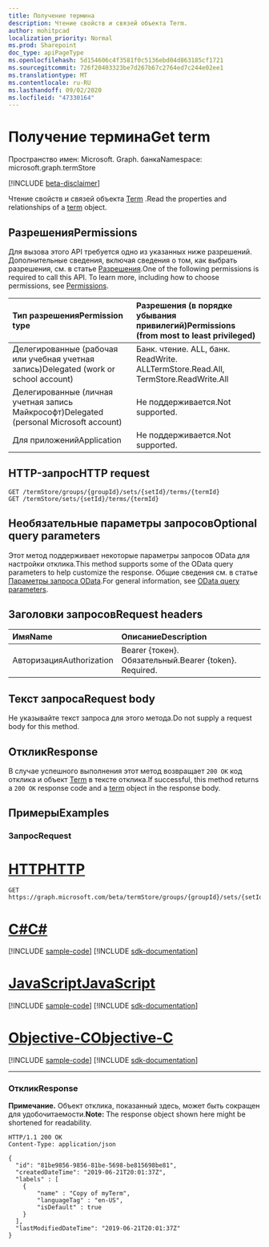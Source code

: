 ```yaml
---
title: Получение термина
description: Чтение свойств и связей объекта Term.
author: mohitpcad
localization_priority: Normal
ms.prod: Sharepoint
doc_type: apiPageType
ms.openlocfilehash: 5d154606c4f3581f0c5136ebd04d863185cf1721
ms.sourcegitcommit: 726f20403323be7d267b67c2764ed7c244e02ee1
ms.translationtype: MT
ms.contentlocale: ru-RU
ms.lasthandoff: 09/02/2020
ms.locfileid: "47330164"
---
```

# <a name="get-term"></a><span data-ttu-id="14c34-103">Получение термина</span><span class="sxs-lookup"><span data-stu-id="14c34-103">Get term</span></span>
<span data-ttu-id="14c34-104">Пространство имен: Microsoft. Graph. банка</span><span class="sxs-lookup"><span data-stu-id="14c34-104">Namespace: microsoft.graph.termStore</span></span>

[!INCLUDE [beta-disclaimer](../../includes/beta-disclaimer.md)]

<span data-ttu-id="14c34-105">Чтение свойств и связей объекта [Term](../resources/termstore-term.md) .</span><span class="sxs-lookup"><span data-stu-id="14c34-105">Read the properties and relationships of a [term](../resources/termstore-term.md) object.</span></span>

## <a name="permissions"></a><span data-ttu-id="14c34-106">Разрешения</span><span class="sxs-lookup"><span data-stu-id="14c34-106">Permissions</span></span>
<span data-ttu-id="14c34-p101">Для вызова этого API требуется одно из указанных ниже разрешений. Дополнительные сведения, включая сведения о том, как выбрать разрешения, см. в статье [Разрешения](/graph/permissions-reference).</span><span class="sxs-lookup"><span data-stu-id="14c34-p101">One of the following permissions is required to call this API. To learn more, including how to choose permissions, see [Permissions](/graph/permissions-reference).</span></span>

|<span data-ttu-id="14c34-109">Тип разрешения</span><span class="sxs-lookup"><span data-stu-id="14c34-109">Permission type</span></span>|<span data-ttu-id="14c34-110">Разрешения (в порядке убывания привилегий)</span><span class="sxs-lookup"><span data-stu-id="14c34-110">Permissions (from most to least privileged)</span></span>|
|:---|:---|
|<span data-ttu-id="14c34-111">Делегированные (рабочая или учебная учетная запись)</span><span class="sxs-lookup"><span data-stu-id="14c34-111">Delegated (work or school account)</span></span> | <span data-ttu-id="14c34-112">Банк. чтение. ALL, банк. ReadWrite. ALL</span><span class="sxs-lookup"><span data-stu-id="14c34-112">TermStore.Read.All, TermStore.ReadWrite.All</span></span> |
|<span data-ttu-id="14c34-113">Делегированные (личная учетная запись Майкрософт)</span><span class="sxs-lookup"><span data-stu-id="14c34-113">Delegated (personal Microsoft account)</span></span> | <span data-ttu-id="14c34-114">Не поддерживается.</span><span class="sxs-lookup"><span data-stu-id="14c34-114">Not supported.</span></span>    |
|<span data-ttu-id="14c34-115">Для приложений</span><span class="sxs-lookup"><span data-stu-id="14c34-115">Application</span></span> | <span data-ttu-id="14c34-116">Не поддерживается.</span><span class="sxs-lookup"><span data-stu-id="14c34-116">Not supported.</span></span> |


## <a name="http-request"></a><span data-ttu-id="14c34-117">HTTP-запрос</span><span class="sxs-lookup"><span data-stu-id="14c34-117">HTTP request</span></span>

<!-- {
  "blockType": "ignored"
} -->

``` http
GET /termStore/groups/{groupId}/sets/{setId}/terms/{termId}
GET /termStore/sets/{setId}/terms/{termId}
```

## <a name="optional-query-parameters"></a><span data-ttu-id="14c34-118">Необязательные параметры запросов</span><span class="sxs-lookup"><span data-stu-id="14c34-118">Optional query parameters</span></span>
<span data-ttu-id="14c34-119">Этот метод поддерживает некоторые параметры запросов OData для настройки отклика.</span><span class="sxs-lookup"><span data-stu-id="14c34-119">This method supports some of the OData query parameters to help customize the response.</span></span> <span data-ttu-id="14c34-120">Общие сведения см. в статье [Параметры запроса OData](/graph/query-parameters).</span><span class="sxs-lookup"><span data-stu-id="14c34-120">For general information, see [OData query parameters](/graph/query-parameters).</span></span>

## <a name="request-headers"></a><span data-ttu-id="14c34-121">Заголовки запросов</span><span class="sxs-lookup"><span data-stu-id="14c34-121">Request headers</span></span>
|<span data-ttu-id="14c34-122">Имя</span><span class="sxs-lookup"><span data-stu-id="14c34-122">Name</span></span>|<span data-ttu-id="14c34-123">Описание</span><span class="sxs-lookup"><span data-stu-id="14c34-123">Description</span></span>|
|:---|:---|
|<span data-ttu-id="14c34-124">Авторизация</span><span class="sxs-lookup"><span data-stu-id="14c34-124">Authorization</span></span>|<span data-ttu-id="14c34-p103">Bearer {токен}. Обязательный.</span><span class="sxs-lookup"><span data-stu-id="14c34-p103">Bearer {token}. Required.</span></span>|

## <a name="request-body"></a><span data-ttu-id="14c34-127">Текст запроса</span><span class="sxs-lookup"><span data-stu-id="14c34-127">Request body</span></span>
<span data-ttu-id="14c34-128">Не указывайте текст запроса для этого метода.</span><span class="sxs-lookup"><span data-stu-id="14c34-128">Do not supply a request body for this method.</span></span>

## <a name="response"></a><span data-ttu-id="14c34-129">Отклик</span><span class="sxs-lookup"><span data-stu-id="14c34-129">Response</span></span>

<span data-ttu-id="14c34-130">В случае успешного выполнения этот метод возвращает `200 OK` код отклика и объект [Term](../resources/termstore-term.md) в тексте отклика.</span><span class="sxs-lookup"><span data-stu-id="14c34-130">If successful, this method returns a `200 OK` response code and a [term](../resources/termstore-term.md) object in the response body.</span></span>

## <a name="examples"></a><span data-ttu-id="14c34-131">Примеры</span><span class="sxs-lookup"><span data-stu-id="14c34-131">Examples</span></span>

### <a name="request"></a><span data-ttu-id="14c34-132">Запрос</span><span class="sxs-lookup"><span data-stu-id="14c34-132">Request</span></span>

# <a name="http"></a>[<span data-ttu-id="14c34-133">HTTP</span><span class="sxs-lookup"><span data-stu-id="14c34-133">HTTP</span></span>](#tab/http)
<!-- {
  "blockType": "request",
  "name": "get_term"
} -->

``` http
GET https://graph.microsoft.com/beta/termStore/groups/{groupId}/sets/{setId}/terms/{termId}
```
# <a name="c"></a>[<span data-ttu-id="14c34-134">C#</span><span class="sxs-lookup"><span data-stu-id="14c34-134">C#</span></span>](#tab/csharp)
[!INCLUDE [sample-code](../includes/snippets/csharp/get-term-csharp-snippets.md)]
[!INCLUDE [sdk-documentation](../includes/snippets/snippets-sdk-documentation-link.md)]

# <a name="javascript"></a>[<span data-ttu-id="14c34-135">JavaScript</span><span class="sxs-lookup"><span data-stu-id="14c34-135">JavaScript</span></span>](#tab/javascript)
[!INCLUDE [sample-code](../includes/snippets/javascript/get-term-javascript-snippets.md)]
[!INCLUDE [sdk-documentation](../includes/snippets/snippets-sdk-documentation-link.md)]

# <a name="objective-c"></a>[<span data-ttu-id="14c34-136">Objective-C</span><span class="sxs-lookup"><span data-stu-id="14c34-136">Objective-C</span></span>](#tab/objc)
[!INCLUDE [sample-code](../includes/snippets/objc/get-term-objc-snippets.md)]
[!INCLUDE [sdk-documentation](../includes/snippets/snippets-sdk-documentation-link.md)]

---



### <a name="response"></a><span data-ttu-id="14c34-137">Отклик</span><span class="sxs-lookup"><span data-stu-id="14c34-137">Response</span></span>
<span data-ttu-id="14c34-138">**Примечание.** Объект отклика, показанный здесь, может быть сокращен для удобочитаемости.</span><span class="sxs-lookup"><span data-stu-id="14c34-138">**Note:** The response object shown here might be shortened for readability.</span></span>
<!-- {
  "blockType": "response",
  "truncated": true,
  "@odata.type": "microsoft.graph.termStore.term"
} -->

``` http
HTTP/1.1 200 OK
Content-Type: application/json

{
  "id": "81be9856-9856-81be-5698-be815698be81",
  "createdDateTime": "2019-06-21T20:01:37Z",
  "labels" : [
    {
        "name" : "Copy of myTerm",
        "languageTag" : "en-US",
        "isDefault" : true
    }
  ],
  "lastModifiedDateTime": "2019-06-21T20:01:37Z"
}
```

[microsoft.graph.termStore.term]: ../resources/termstore-term.md

<!--
{
  "type": "#page.annotation",
  "description": "Get term entity in termStore",
  "keywords": "term,termStore",
  "section": "documentation",
  "tocPath": "termStore/Get term",
  "suppressions": [
  ]
}
-->

